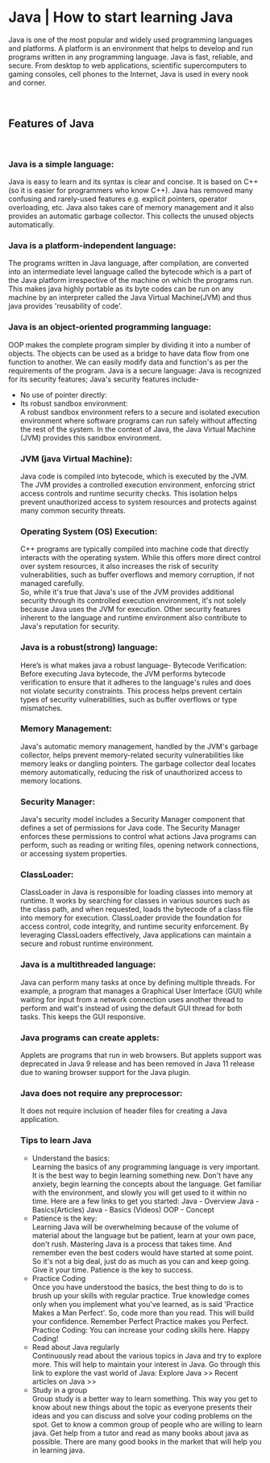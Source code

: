 <h1>Java | How to start learning Java</h1>

Java is one of the most popular and widely used programming languages and platforms. A platform is an environment that helps to develop and run programs written in any programming language.
Java is fast, reliable, and secure. From desktop to web applications, scientific supercomputers to gaming consoles, cell phones to the Internet, Java is used in every nook and corner.

<br>
<h2>Features of Java </h2>
<br>
<h3>Java is a simple language:</h3> Java is easy to learn and its syntax is clear and concise. It is based on C++ (so it is easier for programmers who know C++). Java has removed many confusing and rarely-used features e.g. explicit pointers, operator overloading, etc. Java also takes care of memory management and it also provides an automatic garbage collector. This collects the unused objects automatically.
<br>
<h3>Java is a platform-independent language:</h3>  The programs written in Java language, after compilation, are converted into an intermediate level language called the bytecode which is a part of the Java platform irrespective of the machine on which the programs run. This makes java highly portable as its byte codes can be run on any machine by an interpreter called the Java Virtual Machine(JVM) and thus java provides 'reusability of code'.
<h3>Java is an object-oriented programming language:</h3>  OOP makes the complete program simpler by dividing it into a number of objects. The objects can be used as a bridge to have data flow from one function to another. We can easily modify data and function's as per the requirements of the program.
Java is a secure language: Java is recognized for its security features; Java's security features include-
<ul> <li> No use of pointer directly: </li>

<li>Its robust sandbox environment:</li> A robust sandbox environment refers to a secure and isolated execution environment where software programs can run safely without affecting the rest of the system. In the context of Java, the Java Virtual Machine (JVM) provides this sandbox environment.

<h3>JVM (java Virtual Machine):</h3> Java code is compiled into bytecode, which is executed by the JVM. The JVM provides a controlled execution environment, enforcing strict access controls and runtime security checks. This isolation helps prevent unauthorized access to system resources and protects against many common security threats.
<h3>Operating System (OS) Execution:</h3> C++ programs are typically compiled into machine code that directly interacts with the operating system. While this offers more direct control over system resources, it also increases the risk of security vulnerabilities, such as buffer overflows and memory corruption, if not managed carefully.
<br>
So, while it's true that Java's use of the JVM provides additional security through its controlled execution environment, it's not solely because Java uses the JVM for execution. Other security features inherent to the language and runtime environment also contribute to Java's reputation for security.

<h3>Java is a robust(strong) language:</h3> Here’s is what makes java a robust language-
Bytecode Verification: Before executing Java bytecode, the JVM performs bytecode verification to ensure that it adheres to the language's rules and does not violate security constraints. This process helps prevent certain types of security vulnerabilities, such as buffer overflows or type mismatches.
<br>
<h3>Memory Management:</h3> Java's automatic memory management, handled by the JVM's garbage collector, helps prevent memory-related security vulnerabilities like memory leaks or dangling pointers. The garbage collector deal locates memory automatically, reducing the risk of unauthorized access to memory locations.
<br>
<h3>Security Manager:</h3> Java's security model includes a Security Manager component that defines a set of permissions for Java code. The Security Manager enforces these permissions to control what actions Java programs can perform, such as reading or writing files, opening network connections, or accessing system properties.
<br>
<h3>ClassLoader:</h3> ClassLoader in Java is responsible for loading classes into memory at runtime. It works by searching for classes in various sources such as the class path, and when requested, loads the bytecode of a class file into memory for execution. ClassLoader provide the foundation for access control, code integrity, and runtime security enforcement. By leveraging ClassLoaders effectively, Java applications can maintain a secure and robust runtime environment.
<br>
<h3>Java is a multithreaded language:</h3> Java can perform many tasks at once by defining multiple threads. For example, a program that manages a Graphical User Interface (GUI) while waiting for input from a network connection uses another thread to perform and wait's instead of using the default GUI thread for both tasks. This keeps the GUI responsive.
<br>
<h3>Java programs can create applets:</h3> Applets are programs that run in web browsers. But applets support was deprecated in Java 9 release and has been removed in Java 11 release due to waning browser support for the Java plugin.
<br>
<h3>Java does not require any preprocessor:</h3>  It does not require inclusion of header files for creating a Java application.
<br>
<h3>Tips to learn Java</h3>
<ul>
<li>Understand the basics:</li>
 Learning the basics of any programming language is very important. It is the best way to begin learning something new. Don't have any anxiety, begin learning the concepts about the language. Get familiar with the environment, and slowly you will get used to it within no time. Here are a few links to get you started:
Java - Overview
Java - Basics(Articles)
Java - Basics (Videos)
OOP - Concept
<li>Patience is the key:</li> Learning Java will be overwhelming because of the volume of material about the language but be patient, learn at your own pace, don't rush. Mastering Java is a process that takes time. And remember even the best coders would have started at some point. So it's not a big deal, just do as much as you can and keep going. Give it your time. Patience is the key to success.
<li>Practice Coding</li>  Once you have understood the basics, the best thing to do is to brush up your skills with regular practice. True knowledge comes only when you implement what you've learned, as is said 'Practice Makes a Man Perfect'. So, code more than you read. This will build your confidence. Remember Perfect Practice makes you Perfect. Practice Coding: You can increase your coding skills here. Happy Coding!
<li>Read about Java regularly</li>  Continuously read about the various topics in Java and try to explore more. This will help to maintain your interest in Java. Go through this link to explore the vast world of Java: Explore Java >> Recent articles on Java >>
<li>Study in a group</li> Group study is a better way to learn something. This way you get to know about new things about the topic as everyone presents their ideas and you can discuss and solve your coding problems on the spot. Get to know a common group of people who are willing to learn java. Get help from a tutor and read as many books about java as possible. There are many good books in the market that will help you in learning java.
